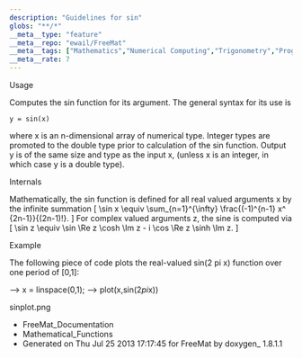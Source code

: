 ```yaml
---
description: "Guidelines for sin"
globs: "**/*"
__meta__type: "feature"
__meta__repo: "ewail/FreeMat"
__meta__tags: ["Mathematics","Numerical Computing","Trigonometry","Programming","Scientific Computing"]
__meta__rate: 7
---
```


 Usage

Computes the sin function for its argument. The general
syntax for its use is

    y = sin(x)

where x is an n-dimensional array of numerical type. Integer
types are promoted to the double type prior to calculation
of the sin function. Output y is of the same size and type
as the input x, (unless x is an integer, in which case y is
a double type).


 Internals

Mathematically, the sin function is defined for all real
valued arguments x by the infinite summation
 \[ \sin x \equiv \sum_{n=1}^{\infty} \frac{(-1)^{n-1} x^
{2n-1}}{(2n-1)!}. \]
For complex valued arguments z, the sine is computed via
 \[ \sin z \equiv \sin \Re z \cosh \Im z - i \cos \Re z
\sinh \Im z. \]


 Example

The following piece of code plots the real-valued sin(2 pi
x) function over one period of [0,1]:

  --> x = linspace(0,1);
  --> plot(x,sin(2*pi*x))

 sinplot.png

* FreeMat_Documentation
* Mathematical_Functions
* Generated on Thu Jul 25 2013 17:17:45 for FreeMat by
  doxygen_ 1.8.1.1

